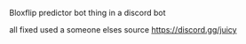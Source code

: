 Bloxflip predictor bot thing in a discord bot

all fixed used a someone elses source
https://discord.gg/juicy
